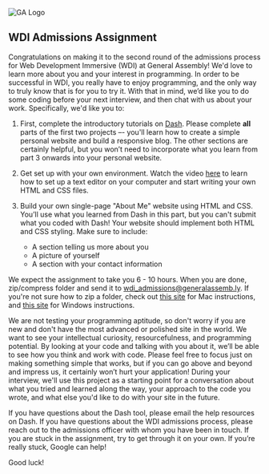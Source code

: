 ![GA Logo](https://raw.github.com/generalassembly/ga-ruby-on-rails-for-devs/master/images/ga.png)

## WDI Admissions Assignment

Congratulations on making it to the second round of the admissions process for Web Development Immersive (WDI) at General Assembly!  We'd love to learn more about you and your interest in programming.  In order to be successful in WDI, you really have to enjoy programming, and the only way to truly know that is for you to try it.  With that in mind, we’d like you to do some coding before your next interview, and then chat with us about your work.   Specifically, we'd like you to:

1. First, complete the introductory tutorials on [Dash](https://dash.generalassemb.ly/).  Please complete **all** parts of the first two projects –- you'll learn how to create a simple personal website and build a responsive blog.  The other sections are certainly helpful, but you won’t need to incorporate what you learn from part 3 onwards into your personal website.

2. Get set up with your own environment. Watch the video [here](http://generalassembly.wistia.com/medias/qzig8mp4mv) to learn how to set up a text editor on your computer and start writing your own HTML and CSS files.

3. Build your own single-page "About Me" website using HTML and CSS.  You’ll use what you learned from Dash in this part, but you can't submit what you coded with Dash!  Your website should implement both HTML and CSS styling. Make sure to include:

	- A section telling us more about you
	- A picture of yourself
	- A section with your contact information

We expect the assignment to take you 6 - 10 hours. When you are done, zip/compress folder and send it to wdi_admissions@generalassemb.ly. If you're not sure how to zip a folder, check out [this site](http://www.macinstruct.com/node/159) for Mac instructions, and [this site](http://windows.microsoft.com/en-us/windows/compress-uncompress-files-zip-files#1TC=windows-7) for Windows instructions.

We are not testing your programming aptitude, so don't worry if you are new and don't have the most advanced or polished site in the world. We want to see your intellectual curiosity, resourcefulness, and programming potential.  By looking at your code and talking with you about it, we’ll be able to see how you think and work with code.  Please feel free to focus just on making something simple that works, but if you can go above and beyond and impress us, it certainly won’t hurt your application!  During your interview, we'll use this project as a starting point for a conversation about what you tried and learned along the way, your approach to the code you wrote, and what else you'd like to do with your site in the future.

If you have questions about the Dash tool, please email the help resources on Dash. If you have questions about the WDI admissions process, please reach out to the admissions officer with whom you have been in touch.  If you are stuck in the assignment, try to get through it on your own.  If you’re really stuck, Google can help!

Good luck!